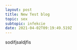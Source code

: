 ```yaml
---
layout: post
title: New Test blog
topic: sex
subtopic: infekcie
date: 2021-04-02T09:19:49.519Z
---
```

sodifjsaldjfis